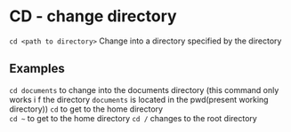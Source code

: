 # CD - change directory
`cd <path to directory>`
Change into a directory specified by the directory
## Examples
`cd documents` to change into the documents directory (this command only works i
f the directory `documents` is located in the pwd(present working directory))
`cd` to get to the home directory  
`cd ~` to get to the home directory
`cd /` changes to the root directory
